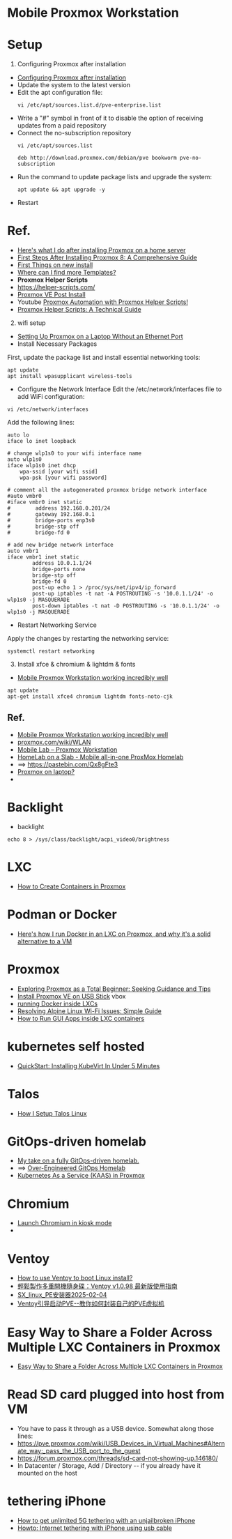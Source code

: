 # Mobile Proxmox Workstation

# Setup

1. Configuring Proxmox after installation
- [Configuring Proxmox after installation](https://introserv.com/tutorials/configuring-proxmox-after-installation/)
- Update the system to the latest version
- Edit the apt configuration file:
  ```
  vi /etc/apt/sources.list.d/pve-enterprise.list
  ```
- Write a "#" symbol in front of it to disable the option of receiving updates from a paid repository
- Connect the no-subscription repository
  ```
  vi /etc/apt/sources.list
  ```
  ```
  deb http://download.proxmox.com/debian/pve bookworm pve-no-subscription
  ```
- Run the command to update package lists and upgrade the system:
  ```
  apt update && apt upgrade -y
  ```
- Restart

Ref.
===
- [Here's what I do after installing Proxmox on a home server](https://www.xda-developers.com/changes-i-always-make-to-proxmox-in-my-home-lab/)
- [First Steps After Installing Proxmox 8: A Comprehensive Guide](https://theramblingtech.com/setup-proxmox8/)
- [First Things on new install](https://www.reddit.com/r/Proxmox/comments/1f01tfg/first_things_on_new_install/)
- [Where can I find more Templates?](https://www.reddit.com/r/Proxmox/comments/16pfiw8/where_can_i_find_more_templates/)
- **Proxmox Helper Scripts**
- https://helper-scripts.com/
- [Proxmox VE Post Install](https://community-scripts.github.io/ProxmoxVE/scripts?id=post-pve-install)
- Youtube [Proxmox Automation with Proxmox Helper Scripts!](https://www.youtube.com/watch?v=kcpu4z5eSEU)
- [Proxmox Helper Scripts: A Technical Guide](https://www.horizoniq.com/blog/proxmox-helper-scripts/)

2. wifi setup
- [Setting Up Proxmox on a Laptop Without an Ethernet Port](https://dev.to/varungujarathi9/setting-up-proxmox-on-a-laptop-without-an-ethernet-port-28n8)
- Install Necessary Packages

First, update the package list and install essential networking tools:
```
apt update
apt install wpasupplicant wireless-tools
```
- Configure the Network Interface
Edit the /etc/network/interfaces file to add WiFi configuration:
```
vi /etc/network/interfaces
```
Add the following lines:
```
auto lo
iface lo inet loopback

# change wlp1s0 to your wifi interface name
auto wlp1s0
iface wlp1s0 inet dhcp
    wpa-ssid [your wifi ssid]
    wpa-psk [your wifi password]

# comment all the autogenerated proxmox bridge network interface
#auto vmbr0
#iface vmbr0 inet static
#        address 192.168.0.201/24
#        gateway 192.168.0.1
#        bridge-ports enp3s0
#        bridge-stp off
#        bridge-fd 0

# add new bridge network interface
auto vmbr1
iface vmbr1 inet static
        address 10.0.1.1/24
        bridge-ports none
        bridge-stp off
        bridge-fd 0
        post-up echo 1 > /proc/sys/net/ipv4/ip_forward
        post-up iptables -t nat -A POSTROUTING -s '10.0.1.1/24' -o wlp1s0 -j MASQUERADE
        post-down iptables -t nat -D POSTROUTING -s '10.0.1.1/24' -o wlp1s0 -j MASQUERADE
```
- Restart Networking Service

Apply the changes by restarting the networking service:
```
systemctl restart networking
```

3. Install xfce & chromium & lightdm & fonts
- [Mobile Proxmox Workstation working incredibly well](https://www.reddit.com/r/Proxmox/comments/okelu9/mobile_proxmox_workstation_working_incredibly_well/)
```
apt update
apt-get install xfce4 chromium lightdm fonts-noto-cjk
```

Ref.
---
- [Mobile Proxmox Workstation working incredibly well](https://www.reddit.com/r/Proxmox/comments/okelu9/mobile_proxmox_workstation_working_incredibly_well/)
- [proxmox.com/wiki/WLAN](https://pve.proxmox.com/wiki/WLAN)
- [Mobile Lab – Proxmox Workstation](https://soogs.xyz/2025/06/14/mobile-lab-proxmox-workstation/)
- [HomeLab on a Slab - Mobile all-in-one ProxMox Homelab](https://www.youtube.com/watch?v=RD7hV0A2NOc&ab_channel=H2DC-HowtodoComputers)
- ==> https://pastebin.com/Qx8gFte3
- [Proxmox on laptop?](https://www.reddit.com/r/Proxmox/comments/1azloiw/proxmox_on_laptop/)
- 


# Backlight
- backlight
```
echo 8 > /sys/class/backlight/acpi_video0/brightness
```

# LXC
- [How to Create Containers in Proxmox](https://www.tecmint.com/proxmox-create-container/)

# Podman or Docker
- [Here's how I run Docker in an LXC on Proxmox, and why it's a solid alternative to a VM](https://www.xda-developers.com/heres-how-i-run-docker-in-an-lxc-on-proxmox/)

# Proxmox
- [Exploring Proxmox as a Total Beginner: Seeking Guidance and Tips](https://www.reddit.com/r/Proxmox/comments/171g9l7/exploring_proxmox_as_a_total_beginner_seeking/)
- [Install Proxmox VE on USB Stick](https://c-nergy.be/blog/?p=1159) vbox
- [running Docker inside LXCs](https://www.xda-developers.com/heres-how-i-run-docker-in-an-lxc-on-proxmox/)
- [Resolving Alpine Linux Wi-Fi Issues: Simple Guide](https://krython.com/post/resolving-alpine-linux-wi-fi-issues/)
- [How to Run GUI Apps inside LXC containers](https://paula-rusti.hashnode.dev/how-to-run-gui-apps-inside-lxc-containers)

# kubernetes self hosted
- [QuickStart: Installing KubeVirt In Under 5 Minutes](https://dev.to/thenjdevopsguy/quickstart-installing-kubevirt-in-under-5-minutes-226h)

# Talos
- [How I Setup Talos Linux](https://medium.com/@pedrotychang/how-i-setup-talos-linux-bc2832ec87cc)

# GitOps-driven homelab
- [My take on a fully GitOps-driven homelab.](https://www.reddit.com/r/kubernetes/comments/1lcdefa/my_take_on_a_fully_gitopsdriven_homelab_looking/)
- ==> [Over-Engineered GitOps Homelab](https://github.com/theepicsaxguy/homelab)
- [Kubernetes As a Service (KAAS) in Proxmox](https://github.com/kubebn/talos-proxmox-kaas)

# Chromium
- [Launch Chromium in kiosk mode](https://sylvaindurand.org/launch-chromium-in-kiosk-mode/)
- 
# Ventoy
- [How to use Ventoy to boot Linux install?](https://www.ventoy.net/en/plugin_grubmenu.html)
- [輕鬆製作多重開機隨身碟：Ventoy v1.0.98 最新版使用指南](https://izaka.tw/ventoy-bootable-usb-solution-user-guide/)
- [SX_linux_PE安装器2025-02-04](https://www.cnblogs.com/liuzhaoyzz/p/18667751)
- [Ventoy引导启动PVE--教你如何封装自己的PVE虚拟机](https://yangwenqing.com/archives/2065/)

# Easy Way to Share a Folder Across Multiple LXC Containers in Proxmox
- [Easy Way to Share a Folder Across Multiple LXC Containers in Proxmox](https://medium.com/@PlanB./easy-way-to-share-a-folder-across-multiple-lxc-containers-in-proxmox-9220cc0d8934)

# Read SD card plugged into host from VM
- You have to pass it through as a USB device. Somewhat along those lines:
- https://pve.proxmox.com/wiki/USB_Devices_in_Virtual_Machines#Alternate_way:_pass_the_USB_port_to_the_guest
- https://forum.proxmox.com/threads/sd-card-not-showing-up.146180/
- In Datacenter / Storage, Add / Directory -- if you already have it mounted on the host

# tethering iPhone
- [How to get unlimited 5G tethering with an unjailbroken iPhone](https://dogparty.medium.com/how-to-get-unlimited-5g-tethering-with-an-unjailbroken-iphone-ceff3a1f3642)
- [Howto: Internet tethering with iPhone using usb cable](https://forum.tinycorelinux.net/index.php/topic,21713.0.html)
